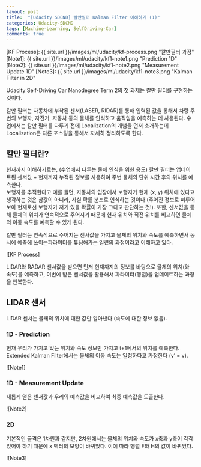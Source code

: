 ```yaml
---
layout: post
title:  "[Udacity SDCND] 칼만필터 Kalman Filter 이해하기 (1)"
categories: Udacity-SDCND
tags: [Machine-Learning, SelfDriving-Car]
comments: true
---
```


[//]: # (Image References)

[KF Process]: {{ site.url }}/images/ml/udacity/kf-process.png "칼만필터 과정"
[Note1]: {{ site.url }}/images/ml/udacity/kf1-note1.png "Prediction 1D"
[Note2]: {{ site.url }}/images/ml/udacity/kf1-note2.png "Measurement Update 1D"
[Note3]: {{ site.url }}/images/ml/udacity/kf1-note3.png "Kalman Filter in 2D"

Udacity Self-Driving Car Nanodegree Term 2의 첫 과제는 칼만 필터를 구현하는 것이다. 

칼만 필터는 자동차에 부착된 센서(LASER, RIDAR)를 통해 입력된 값을 통해서 차량 주변의 보행자, 자전거, 자동차 등의 물체를 인식하고 움직임을 예측하는 데 사용된다. 수업에서는 칼만 필터를 다루기 전에 Localization의 개념을 먼저 소개하는데 Localization은 다른 포스팅을 통해서 자세히 정리하도록 한다.  

## 칼만 필터란?

현재까지 이해하기로는, (수업에서 다루는 물체 인식을 위한 용도) 칼만 필터는 업데이트된 센서값 + 현재까지 누적된 정보를 사용하여 주변 물체의 단위 시간 후의 위치를 예측한다.  
보행자를 추적한다고 예를 들면, 자동차의 입장에서 보행자가 현재 (x, y) 위치에 있다고 생각하는 것은 참값이 아니라, 사실 확률 분포로 인식하는 것이다 (주어진 정보로 미루어보아 현재로선 보행자가 저기 있을 확률이 가장 크다고 판단하는 것!). 또한, 센서값을 통해 물체의 위치가 연속적으로 주어지기 때문에 현재 위치와 직전 위치를 비교하면 물체의 이동 속도를 예측할 수 있게 된다.  

칼만 필터는 연속적으로 주어지는 센서값을 가지고 물체의 위치와 속도를 예측하면서 동시에 예측에 쓰이는파라미터를 튜닝해가는 일련의 과정이라고 이해하고 있다.  

![KF Process]  

LIDAR와  RADAR 센서값을 받으면 먼저 현재까지의 정보를 바탕으로 물체의 위치(와 속도)를 예측하고, 이번에 받은 센서값을 활용해서 파라미터(행렬)을 업데이트하는 과정을 반복한다. 

## LIDAR 센서
LIDAR 센서는 물체의 위치에 대한 값만 알아낸다 (속도에 대한 정보 없음).  

### 1D - Prediction
현재 우리가 가지고 있는 위치와 속도 정보만 가지고 t+1에서의 위치를 예측한다. Extended Kalman Filter에서는 물체의 이동 속도는 일정하다고 가정한다 (v’ = v).  

![Note1]  

### 1D - Measurement Update

새롭게 얻은 센서값과 우리의 예측값을 비교하여 최종 예측값을 도출한다.  

![Note2]  

### 2D

기본적인 골격은 1차원과 같지만, 2차원에서는 물체의 위치와 속도가 x축과 y축이 각각 있어야 하기 때문에 x 벡터의 모양이 바뀌었다. 이에 따라 행렬 F와 H의 값이 바뀌었다.  

![Note3]  
